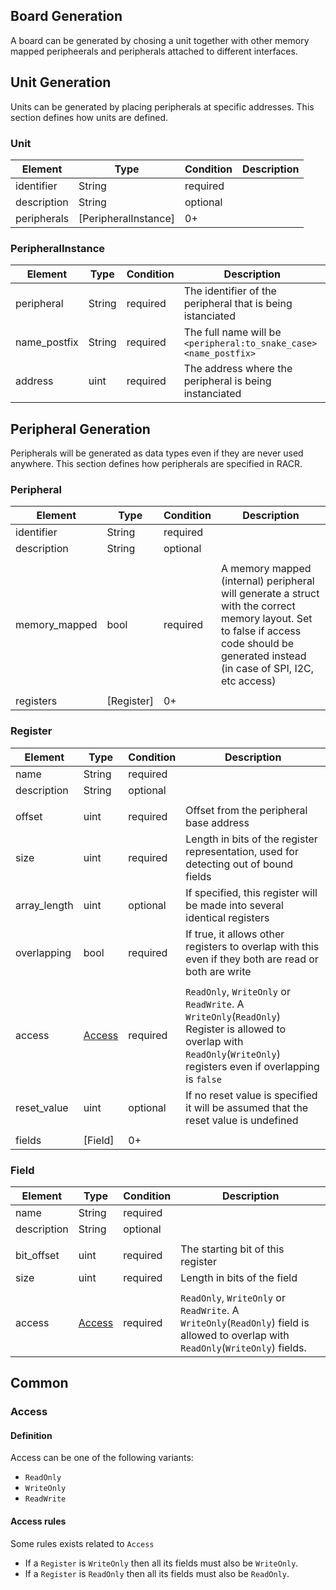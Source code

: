 ## Board Generation
A board can be generated by chosing a unit together with other memory mapped peripheerals and peripherals attached to different interfaces.

## Unit Generation
Units can be generated by placing peripherals at specific addresses. This section defines how units are defined.

### Unit
| Element            | Type                     |  Condition     | Description  |
| ------------------ | ------------------------ | -------------- | ------------ |
| identifier         | String                   | required       |              |
| description        | String                   | optional       |              |
| peripherals        | [PeripheralInstance]     | 0+             |              |

### PeripheralInstance
| Element            | Type                     |  Condition     | Description  |
| ------------------ | ------------------------ | -------------- | ------------ |
| peripheral         | String                   | required       | The identifier of the peripheral that is being istanciated |
| name_postfix       | String                   | required       | The full name will be `<peripheral:to_snake_case><name_postfix>` |
| address            | uint                     | required       | The address where the peripheral is being instanciated  |



## Peripheral Generation
Peripherals will be generated as data types even if they are never used anywhere. This section defines how peripherals are specified in RACR.

### Peripheral

| Element            | Type                     |  Condition     | Description  |
| ------------------ | ------------------------ | -------------- | ------------ |
| identifier         | String                   | required       |              |
| description        | String                   | optional       |              |
|||||
| memory_mapped      | bool                     | required       | A memory mapped (internal) peripheral will generate a struct with the correct memory layout. Set to false if access code should be generated instead (in case of SPI, I2C, etc access) |
|||||
| registers          | [Register]               | 0+             |              |

### Register
| Element            | Type                     |  Condition     | Description  |
| ------------------ | ------------------------ | -------------- | ------------ |
| name               | String                   | required       |              |
| description        | String                   | optional       |              |
|||||
| offset             | uint                     | required       | Offset from the peripheral base address |
| size               | uint                     | required       | Length in bits of the register representation, used for detecting out of bound fields | 
| array_length       | uint                     | optional       | If specified, this register will be made into several identical registers |
| overlapping        | bool                     | required       | If true, it allows other registers to overlap with this even if they both are read or both are write |
|||||
| access             | [Access]                   | required       | `ReadOnly`, `WriteOnly` or `ReadWrite`. A `WriteOnly`(`ReadOnly`) Register is allowed to overlap with `ReadOnly`(`WriteOnly`) registers even if overlapping is `false` |
| reset_value        | uint                     | optional       | If no reset value is specified it will be assumed that the reset value is undefined |
|||||
| fields             | [Field]                  | 0+             |              |

### Field
| Element            | Type                     |  Condition     | Description  |
| ------------------ | ------------------------ | -------------- | ------------ |
| name               | String                   | required       |              |
| description        | String                   | optional       |              |
|||||
| bit_offset         | uint                     | required       | The starting bit of this register |
| size               | uint                     | required       | Length in bits of the field |
|||||
| access             | [Access]                   | required       | `ReadOnly`, `WriteOnly` or `ReadWrite`. A `WriteOnly`(`ReadOnly`) field is allowed to overlap with `ReadOnly`(`WriteOnly`) fields.

## Common
### Access
#### Definition
Access can be one of the following variants:
 - `ReadOnly`
 - `WriteOnly`
 - `ReadWrite`

#### Access rules
Some rules exists related to `Access`
 - If a `Register` is `WriteOnly` then all its fields must also be `WriteOnly`.
 - If a `Register` is `ReadOnly` then all its fields must also be `ReadOnly`.


[Access]: https://github.com/kjetilkjeka/racr-format/master/specification#access
